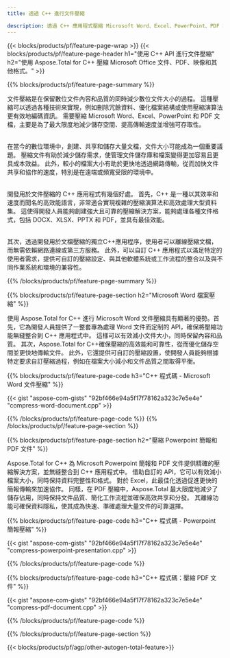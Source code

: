 ```yaml
---
title: 透過 C++ 進行文件壓縮

description: 透過 C++ 應用程式壓縮 Microsoft Word、Excel、PowerPoint、PDF 和圖像等文件來減少大小。在線測試壓縮結果。
---
```


{{< blocks/products/pf/feature-page-wrap >}}
{{< blocks/products/pf/feature-page-header h1="使用 C++ API 進行文件壓縮" h2="使用 Aspose.Total for C++ 壓縮 Microsoft Office 文件、PDF、映像和其他格式。" >}}

{{% blocks/products/pf/feature-page-summary %}}

文件壓縮是在保留數位文件內容和品質的同時減少數位文件大小的過程。 這種壓縮可以透過各種技術來實現，例如刪除冗餘資料、優化檔案結構或使用壓縮演算法更有效地編碼資訊。 需要壓縮 Microsoft Word、Excel、PowerPoint 和 PDF 文檔，主要是為了最大限度地減少儲存空間、提高傳輸速度並增強可存取性。<br /><br />

在當今的數位環境中，創建、共享和儲存大量文檔，文件大小可能成為一個重要議題。 壓縮文件有助於減少儲存需求，使管理文件儲存庫和檔案變得更加容易且更具成本效益。 此外，較小的檔案大小有助於更快地透過網路傳輸，從而加快文件共享和協作的速度，特別是在遠端或頻寬受限的環境中。<br /><br />

開發用於文件壓縮的 C++ 應用程式有幾個好處。 首先，C++ 是一種以其效率和速度而聞名的高效能語言，非常適合實現複雜的壓縮演算法和高效處理大型資料集。 這使得開發人員能夠創建強大且可靠的壓縮解決方案，能夠處理各種文件格式，包括 DOCX、XLSX、PPTX 和 PDF，並具有最佳效能。<br /><br />

其次，透過開發用於文檔壓縮的獨立C++應用程序，使用者可以離線壓縮文檔，而無需依賴網路連線或第三方服務。 此外，可以自訂 C++ 應用程式以滿足特定的使用者需求，提供可自訂的壓縮設定、與其他軟體系統或工作流程的整合以及與不同作業系統和環境的兼容性。

{{% /blocks/products/pf/feature-page-summary  %}}

{{% blocks/products/pf/feature-page-section  h2="Microsoft Word 檔案壓縮" %}}

使用 Aspose.Total for C++ 進行 Microsoft Word 文件壓縮具有顯著的優勢。首先，它為開發人員提供了一整套專為處理 Word 文件而定制的 API，確保將壓縮功能無縫整合到 C++ 應用程式中。 這樣可以有效減小文件大小，同時保留內容和品質。 其次，Aspose.Total for C++確保壓縮的高效能和可靠性，從而優化儲存空間並更快地傳輸文件。 此外，它還提供可自訂的壓縮設置，使開發人員能夠根據特定要求自訂壓縮過程，例如在檔案大小減小和文件品質之間取得平衡。

{{% blocks/products/pf/feature-page-code h3="C++ 程式碼 - Microsoft Word 文件壓縮" %}}

{{< gist "aspose-com-gists" "92bf466e94a5f17f78162a323c7e5e4e" "compress-word-document.cpp" >}}

{{% /blocks/products/pf/feature-page-code  %}}
{{% /blocks/products/pf/feature-page-section %}}

{{% blocks/products/pf/feature-page-section  h2="壓縮 Powerpoint 簡報和 PDF 文件" %}}

Aspose.Total for C++ 為 Microsoft Powerpoint 簡報和 PDF 文件提供精確的壓縮解決方案，並無縫整合到 C++ 應用程式中。 借助自訂的 API，它可以有效減小檔案大小，同時保持資料完整性和格式。 對於 Excel，此最佳化透過促進更快的簡報傳輸來加速協作。 同樣，在 PDF 壓縮中，Aspose.Total 最大限度地減少了儲存佔用，同時保持文件品質、簡化工作流程並確保高效共享和分發。 其離線功能可確保資料隱私，使其成為快速、準確處理大量文件的可靠選擇。 

{{% blocks/products/pf/feature-page-code h3="C++ 程式碼 - Powerpoint 簡報壓縮" %}}

{{< gist "aspose-com-gists" "92bf466e94a5f17f78162a323c7e5e4e" "compress-powerpoint-presentation.cpp" >}}

{{% /blocks/products/pf/feature-page-code  %}}

{{% blocks/products/pf/feature-page-code h3="C++ 程式碼：壓縮 PDF 文件" %}}

{{< gist "aspose-com-gists" "92bf466e94a5f17f78162a323c7e5e4e" "compress-pdf-document.cpp" >}}

{{% /blocks/products/pf/feature-page-code  %}}

{{% /blocks/products/pf/feature-page-section %}}

{{< blocks/products/pf/agp/other-autogen-total-feature>}}